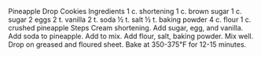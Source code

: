 Pineapple Drop Cookies
Ingredients
1 c. shortening
1 c. brown sugar
1 c. sugar
2 eggs
2 t. vanilla
2 t. soda
½ t. salt
½ t. baking powder
4 c. flour
1 c. crushed pineapple
Steps
Cream shortening. Add sugar, egg, and vanilla. Add soda to pineapple. Add to mix. Add flour, salt, baking powder. Mix well.
Drop on greased and floured sheet.
Bake at 350-375℉ for 12-15 minutes.

